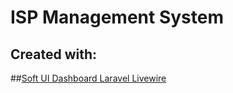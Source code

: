 # ISP Management System
## Created with:
##[Soft UI Dashboard Laravel Livewire](https://soft-ui-dashboard-laravel-livewire.creative-tim.com/login)







